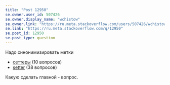 ```yaml
---
title: "Post 12950"
se.owner.user_id: 507426
se.owner.display_name: "wchistow"
se.owner.link: "https://ru.meta.stackoverflow.com/users/507426/wchistow"
se.link: "https://ru.meta.stackoverflow.com/q/12950"
se.post_id: 12950
se.post_type: question
---
```

<p>Надо синонимизировать метки</p>
<ul>
<li><a href="https://ru.stackoverflow.com/questions/tagged/%d1%81%d0%b5%d1%82%d1%82%d0%b5%d1%80%d1%8b" class="post-tag" title="показать вопросы с меткой [сеттеры]" aria-label="показать вопросы с меткой [сеттеры]" rel="tag" aria-labelledby="tag-сеттеры-tooltip-container">сеттеры</a> (10 вопросов)</li>
<li><a href="https://ru.stackoverflow.com/questions/tagged/setter" class="post-tag" title="показать вопросы с меткой [setter]" aria-label="показать вопросы с меткой [setter]" rel="tag" aria-labelledby="tag-setter-tooltip-container">setter</a> (38 вопросов)</li>
</ul>
<p>Какую сделать главной - вопрос.</p>

